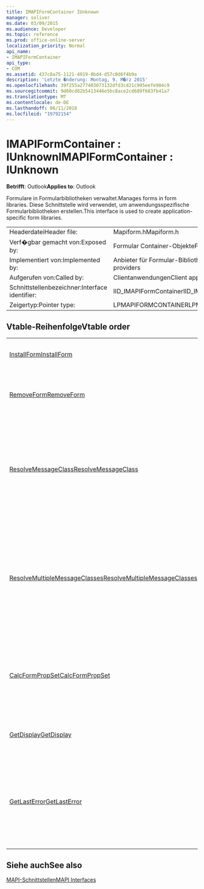 ```yaml
---
title: IMAPIFormContainer IUnknown
manager: soliver
ms.date: 03/09/2015
ms.audience: Developer
ms.topic: reference
ms.prod: office-online-server
localization_priority: Normal
api_name:
- IMAPIFormContainer
api_type:
- COM
ms.assetid: 437c8a75-1121-4919-8bd4-d57c0d6f4b9a
description: 'Letzte �nderung: Montag, 9. M�rz 2015'
ms.openlocfilehash: 39f255a277403073132dfd3cd21c995eefe904c9
ms.sourcegitcommit: 9d60cd82b5413446e5bc8ace2cd689f683fb41a7
ms.translationtype: MT
ms.contentlocale: de-DE
ms.lasthandoff: 06/11/2018
ms.locfileid: "19792154"
---
```

# <a name="imapiformcontainer--iunknown"></a><span data-ttu-id="8c7d1-103">IMAPIFormContainer : IUnknown</span><span class="sxs-lookup"><span data-stu-id="8c7d1-103">IMAPIFormContainer : IUnknown</span></span>

  
  
<span data-ttu-id="8c7d1-104">**Betrifft**: Outlook</span><span class="sxs-lookup"><span data-stu-id="8c7d1-104">**Applies to**: Outlook</span></span> 
  
<span data-ttu-id="8c7d1-105">Formulare in Formularbibliotheken verwaltet.</span><span class="sxs-lookup"><span data-stu-id="8c7d1-105">Manages forms in form libraries.</span></span> <span data-ttu-id="8c7d1-106">Diese Schnittstelle wird verwendet, um anwendungsspezifische Formularbibliotheken erstellen.</span><span class="sxs-lookup"><span data-stu-id="8c7d1-106">This interface is used to create application-specific form libraries.</span></span> 
  
|||
|:-----|:-----|
|<span data-ttu-id="8c7d1-107">Headerdatei</span><span class="sxs-lookup"><span data-stu-id="8c7d1-107">Header file:</span></span>  <br/> |<span data-ttu-id="8c7d1-108">Mapiform.h</span><span class="sxs-lookup"><span data-stu-id="8c7d1-108">Mapiform.h</span></span>  <br/> |
|<span data-ttu-id="8c7d1-109">Verf�gbar gemacht von:</span><span class="sxs-lookup"><span data-stu-id="8c7d1-109">Exposed by:</span></span>  <br/> |<span data-ttu-id="8c7d1-110">Formular Container-Objekte</span><span class="sxs-lookup"><span data-stu-id="8c7d1-110">Form container objects</span></span>  <br/> |
|<span data-ttu-id="8c7d1-111">Implementiert von:</span><span class="sxs-lookup"><span data-stu-id="8c7d1-111">Implemented by:</span></span>  <br/> |<span data-ttu-id="8c7d1-112">Anbieter für Formular-Bibliothek</span><span class="sxs-lookup"><span data-stu-id="8c7d1-112">Form library providers</span></span>  <br/> |
|<span data-ttu-id="8c7d1-113">Aufgerufen von:</span><span class="sxs-lookup"><span data-stu-id="8c7d1-113">Called by:</span></span>  <br/> |<span data-ttu-id="8c7d1-114">Clientanwendungen</span><span class="sxs-lookup"><span data-stu-id="8c7d1-114">Client applications</span></span>  <br/> |
|<span data-ttu-id="8c7d1-115">Schnittstellenbezeichner:</span><span class="sxs-lookup"><span data-stu-id="8c7d1-115">Interface identifier:</span></span>  <br/> |<span data-ttu-id="8c7d1-116">IID_IMAPIFormContainer</span><span class="sxs-lookup"><span data-stu-id="8c7d1-116">IID_IMAPIFormContainer</span></span>  <br/> |
|<span data-ttu-id="8c7d1-117">Zeigertyp:</span><span class="sxs-lookup"><span data-stu-id="8c7d1-117">Pointer type:</span></span>  <br/> |<span data-ttu-id="8c7d1-118">LPMAPIFORMCONTAINER</span><span class="sxs-lookup"><span data-stu-id="8c7d1-118">LPMAPIFORMCONTAINER</span></span>  <br/> |
   
## <a name="vtable-order"></a><span data-ttu-id="8c7d1-119">Vtable-Reihenfolge</span><span class="sxs-lookup"><span data-stu-id="8c7d1-119">Vtable order</span></span>

|||
|:-----|:-----|
|[<span data-ttu-id="8c7d1-120">InstallForm</span><span class="sxs-lookup"><span data-stu-id="8c7d1-120">InstallForm</span></span>](imapiformcontainer-installform.md) <br/> |<span data-ttu-id="8c7d1-121">Installiert ein Formular in einem Formular-Container.</span><span class="sxs-lookup"><span data-stu-id="8c7d1-121">Installs a form into a form container.</span></span>  <br/> |
|[<span data-ttu-id="8c7d1-122">RemoveForm</span><span class="sxs-lookup"><span data-stu-id="8c7d1-122">RemoveForm</span></span>](imapiformcontainer-removeform.md) <br/> |<span data-ttu-id="8c7d1-123">Entfernt ein bestimmtes Formular aus einem Formular Container.</span><span class="sxs-lookup"><span data-stu-id="8c7d1-123">Removes a particular form from a form container.</span></span>  <br/> |
|[<span data-ttu-id="8c7d1-124">ResolveMessageClass</span><span class="sxs-lookup"><span data-stu-id="8c7d1-124">ResolveMessageClass</span></span>](imapiformcontainer-resolvemessageclass.md) <br/> |<span data-ttu-id="8c7d1-125">Löst eine Nachrichtenklasse in seiner Form in einem Formular Container und ein Formular Informationen-Objekt für dieses Formular zurückgegeben.</span><span class="sxs-lookup"><span data-stu-id="8c7d1-125">Resolves a message class to its form in a form container and returns a form information object for that form.</span></span>  <br/> |
|[<span data-ttu-id="8c7d1-126">ResolveMultipleMessageClasses</span><span class="sxs-lookup"><span data-stu-id="8c7d1-126">ResolveMultipleMessageClasses</span></span>](imapiformcontainer-resolvemultiplemessageclasses.md) <br/> |<span data-ttu-id="8c7d1-127">Eine Gruppe von Nachrichtenklassen in Formularen in einem Formular Container aufgelöst wird, und gibt ein Array von Formular Informationen Objekte für diese Formulare.</span><span class="sxs-lookup"><span data-stu-id="8c7d1-127">Resolves a group of message classes to their forms in a form container and returns an array of form information objects for those forms.</span></span>  <br/> |
|[<span data-ttu-id="8c7d1-128">CalcFormPropSet</span><span class="sxs-lookup"><span data-stu-id="8c7d1-128">CalcFormPropSet</span></span>](imapiformcontainer-calcformpropset.md) <br/> |<span data-ttu-id="8c7d1-129">Gibt ein Array der Eigenschaften verwendet, die für alle Formen in einem Formular Container installiert.</span><span class="sxs-lookup"><span data-stu-id="8c7d1-129">Returns an array of the properties used by all forms installed in a form container.</span></span>  <br/> |
|[<span data-ttu-id="8c7d1-130">GetDisplay</span><span class="sxs-lookup"><span data-stu-id="8c7d1-130">GetDisplay</span></span>](imapiformcontainer-getdisplay.md) <br/> |<span data-ttu-id="8c7d1-131">Gibt den Anzeigenamen eines Containers Formular zurück.</span><span class="sxs-lookup"><span data-stu-id="8c7d1-131">Returns the display name of a form container.</span></span>  <br/> |
|[<span data-ttu-id="8c7d1-132">GetLastError</span><span class="sxs-lookup"><span data-stu-id="8c7d1-132">GetLastError</span></span>](imapiformcontainer-getlasterror.md) <br/> |<span data-ttu-id="8c7d1-133">Gibt eine [MAPIERROR](mapierror.md) -Struktur mit Informationen über den vorherigen Fehler auftritt, auf das Formular Container-Objekt zurück.</span><span class="sxs-lookup"><span data-stu-id="8c7d1-133">Returns a [MAPIERROR](mapierror.md) structure containing information about the previous error occurring to the form container object.</span></span>  <br/> |
   
## <a name="see-also"></a><span data-ttu-id="8c7d1-134">Siehe auch</span><span class="sxs-lookup"><span data-stu-id="8c7d1-134">See also</span></span>



[<span data-ttu-id="8c7d1-135">MAPI-Schnittstellen</span><span class="sxs-lookup"><span data-stu-id="8c7d1-135">MAPI Interfaces</span></span>](mapi-interfaces.md)

